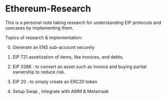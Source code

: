 # Ethereum-Research
This is a personal note taking research for understanding EIP protocols and usecases by implementing them.



Topics of research & implementation:


0. Generate an ENS sub-account securely 

1. EIP 721 assetization of items, like invoices, and debts.

2. EIP 3386 : to convert an asset such as invoice and buying partial ownership to reduce risk.

3. EIP 20 : to simply create an ERC20 token

4. Setup Swap , Integrate with AMM & Metamask
